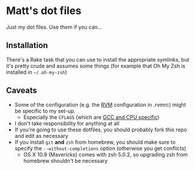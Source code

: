 Matt's dot files
================

Just my dot files. Use them if you can...

## Installation

There's a Rake task that you can use to install the appropriate symlinks, but
it's pretty crude and assumes some things (for example that Oh My Zsh is
installed in `~/.oh-my-zsh`)

## Caveats

* Some of the configuration (e.g. the [RVM](https://rvm.io/) configuration in .rvmrc) might be specific to my set-up.
  * Especially the `CFLAGS` (which are [GCC and CPU specific](http://en.gentoo-wiki.com/wiki/Safe_Cflags))
* I don't take responsibility for anything at all
* If you're going to use these dotfiles, you should probably fork this repo and edit as necessary
* If you install `git` **and** `zsh` from homebrew, you should make sure to specify the `--without-completions` option (otherwise you get conflicts)
  * OS X 10.9 (Mavericks) comes with zsh 5.0.2, so upgrading zsh from homebrew shouldn't be necessary
